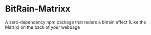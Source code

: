 # BitRain-Matrixx
A zero-dependency npm package that reders a bitrain effect (Like the Matrix) on the back of your webpage
